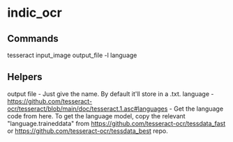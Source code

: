 # indic_ocr

## Commands
tesseract input_image output_file -l language

## Helpers
output file - Just give the name. By default it'll store in a .txt.
language - https://github.com/tesseract-ocr/tesseract/blob/main/doc/tesseract.1.asc#languages - Get the language code from here.
To get the language model, copy the relevant "language.traineddata" from https://github.com/tesseract-ocr/tessdata_fast or https://github.com/tesseract-ocr/tessdata_best repo.